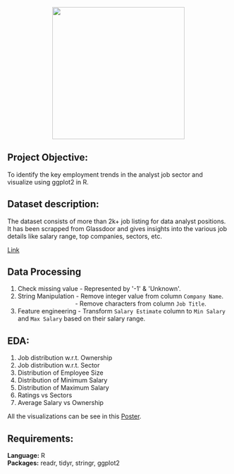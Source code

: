 <p align = "center"><img src = https://github.com/mohan-kartik/Analysis-of-Data-Analyst-Job-Listings-in-R/assets/42971268/71ad20f4-b913-4b75-82b0-ca4db98614c6 height=300> 


## Project Objective:
To identify the key employment trends in the analyst job sector and visualize using ggplot2 in R.

## Dataset description:
The dataset consists of more than 2k+ job listing for data analyst positions. It has been scrapped from Glassdoor and gives insights into the various job details like salary range, top companies, sectors, etc.

[Link](https://www.kaggle.com/datasets/andrewmvd/data-analyst-jobs)

## Data Processing 
1. Check missing value -  Represented by '-1' & 'Unknown'. <br>
2. String Manipulation -  Remove integer value from column `Company Name`. <br>
&nbsp;&nbsp;&nbsp;&nbsp;&nbsp;&nbsp;&nbsp;&nbsp;&nbsp;&nbsp;&nbsp;&nbsp;&nbsp;&nbsp;&nbsp;&nbsp;&nbsp;&nbsp;&nbsp;&nbsp;&nbsp;&nbsp;&nbsp;&nbsp;&nbsp;&nbsp;&nbsp;&nbsp;&nbsp;&nbsp;&nbsp;&nbsp;&nbsp;-  Remove characters from column `Job Title`. <br>
3. Feature engineering - Transform `Salary Estimate` column to `Min Salary` and `Max Salary` based on their salary range. <br>

## EDA:
1. Job distribution w.r.t. Ownership
2. Job distribution w.r.t. Sector
3. Distribution of Employee Size
4. Distribution of Minimum Salary
5. Distribution of Maximum Salary
6. Ratings vs Sectors
7. Average Salary vs Ownership

All the visualizations can be see in this [Poster](https://github.com/mohan-kartik/Analysis-of-Data-Analyst-Job-Listings-in-R/blob/main/Miniposter.pdf).

## Requirements: 
**Language:** R  
**Packages:** readr, tidyr, stringr, ggplot2 <br />

